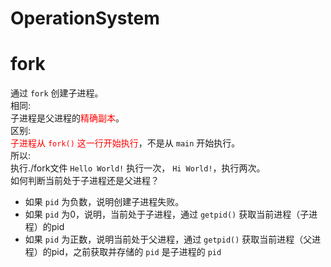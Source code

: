 # OperationSystem

# fork
通过 `fork` 创建子进程。  
相同:  
子进程是父进程的<font color="red">精确副本</font>。  
区别:  
<font color="red">子进程从 `fork()` 这一行开始执行</font>，不是从 `main` 开始执行。  
所以:  
执行./fork文件 `Hello World!` 执行一次， `Hi World!`，执行两次。  
如何判断当前处于子进程还是父进程？  
* 如果 `pid` 为负数，说明创建子进程失败。  
* 如果 `pid` 为0，说明，当前处于子进程，通过 `getpid()` 获取当前进程（子进程）的pid  
* 如果 `pid` 为正数，说明当前处于父进程，通过 `getpid()` 获取当前进程（父进程）的pid，之前获取并存储的 `pid` 是子进程的 `pid`  